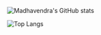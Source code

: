 ![Madhavendra's GitHub stats](https://github-readme-stats.vercel.app/api?username=Madhavendra-Naruka&show_icons=true&theme=radical)

![Top Langs](https://github-readme-stats.vercel.app/api/top-langs/?username=Madhavendra-Naruka&layout=compact)


